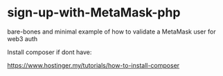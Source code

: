 # sign-up-with-MetaMask-php
bare-bones and minimal example of how to validate a MetaMask user for web3 auth

Install composer if dont have:

https://www.hostinger.my/tutorials/how-to-install-composer

